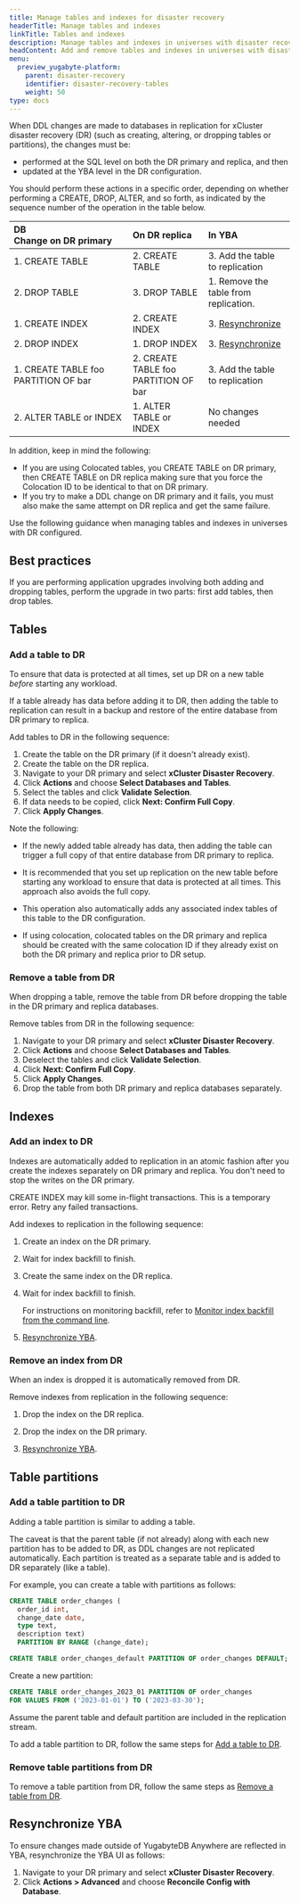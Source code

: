 ```yaml
---
title: Manage tables and indexes for disaster recovery
headerTitle: Manage tables and indexes
linkTitle: Tables and indexes
description: Manage tables and indexes in universes with disaster recovery
headContent: Add and remove tables and indexes in universes with disaster recovery
menu:
  preview_yugabyte-platform:
    parent: disaster-recovery
    identifier: disaster-recovery-tables
    weight: 50
type: docs
---
```


When DDL changes are made to databases in replication for xCluster disaster recovery (DR) (such as creating, altering, or dropping tables or partitions), the changes must be:

- performed at the SQL level on both the DR primary and replica, and then
- updated at the YBA level in the DR configuration.

You should perform these actions in a specific order, depending on whether performing a CREATE, DROP, ALTER, and so forth, as indicated by the sequence number of the operation in the table below.

| DB Change&nbsp;on&nbsp;DR&nbsp;primary | On DR replica | In YBA |
| :----------- | :----------- | :--- |
| 1. CREATE TABLE | 2. CREATE TABLE | 3. Add the table to replication |
| 2. DROP TABLE   | 3. DROP TABLE   | 1. Remove the table from replication. |
| 1. CREATE INDEX | 2. CREATE INDEX | 3. [Resynchronize](#resynchronize-yba) |
| 2. DROP INDEX   | 1. DROP INDEX   | 3. [Resynchronize](#resynchronize-yba) |
| 1. CREATE TABLE foo PARTITION OF bar | 2. CREATE TABLE foo PARTITION OF bar | 3. Add the table to replication |
| 2. ALTER TABLE or INDEX | 1. ALTER TABLE or INDEX | No changes needed |

In addition, keep in mind the following:

- If you are using Colocated tables, you CREATE TABLE on DR primary, then CREATE TABLE on DR replica making sure that you force the Colocation ID to be identical to that on DR primary.
- If you try to make a DDL change on DR primary and it fails, you must also make the same attempt on DR replica and get the same failure.

Use the following guidance when managing tables and indexes in universes with DR configured.

## Best practices

If you are performing application upgrades involving both adding and dropping tables, perform the upgrade in two parts: first add tables, then drop tables.

## Tables

### Add a table to DR

To ensure that data is protected at all times, set up DR on a new table _before_ starting any workload.

If a table already has data before adding it to DR, then adding the table to replication can result in a backup and restore of the entire database from DR primary to replica.

Add tables to DR in the following sequence:

1. Create the table on the DR primary (if it doesn't already exist).
1. Create the table on the DR replica.
1. Navigate to your DR primary and select **xCluster Disaster Recovery**.
1. Click **Actions** and choose **Select Databases and Tables**.
1. Select the tables and click **Validate Selection**.
1. If data needs to be copied, click **Next: Confirm Full Copy**.
1. Click **Apply Changes**.

Note the following:

- If the newly added table already has data, then adding the table can trigger a full copy of that entire database from DR primary to replica.

- It is recommended that you set up replication on the new table before starting any workload to ensure that data is protected at all times. This approach also avoids the full copy.

- This operation also automatically adds any associated index tables of this table to the DR configuration.

- If using colocation, colocated tables on the DR primary and replica should be created with the same colocation ID if they already exist on both the DR primary and replica prior to DR setup.

### Remove a table from DR

When dropping a table, remove the table from DR before dropping the table in the DR primary and replica databases.

Remove tables from DR in the following sequence:

1. Navigate to your DR primary and select **xCluster Disaster Recovery**.
1. Click **Actions** and choose **Select Databases and Tables**.
1. Deselect the tables and click **Validate Selection**.
1. Click **Next: Confirm Full Copy**.
1. Click **Apply Changes**.
1. Drop the table from both DR primary and replica databases separately.

## Indexes

### Add an index to DR

Indexes are automatically added to replication in an atomic fashion after you create the indexes separately on DR primary and replica. You don't need to stop the writes on the DR primary.

CREATE INDEX may kill some in-flight transactions. This is a temporary error. Retry any failed transactions.

Add indexes to replication in the following sequence:

1. Create an index on the DR primary.

1. Wait for index backfill to finish.

1. Create the same index on the DR replica.

1. Wait for index backfill to finish.

    For instructions on monitoring backfill, refer to [Monitor index backfill from the command line](https://yugabytedb.tips/?p=2215).

1. [Resynchronize YBA](#resynchronize-yba).

### Remove an index from DR

When an index is dropped it is automatically removed from DR.

Remove indexes from replication in the following sequence:

1. Drop the index on the DR replica.

1. Drop the index on the DR primary.

1. [Resynchronize YBA](#resynchronize-yba).

## Table partitions

### Add a table partition to DR

Adding a table partition is similar to adding a table.

The caveat is that the parent table (if not already) along with each new partition has to be added to DR, as DDL changes are not replicated automatically. Each partition is treated as a separate table and is added to DR separately (like a table).

For example, you can create a table with partitions as follows:

```sql
CREATE TABLE order_changes (
  order_id int,
  change_date date,
  type text,
  description text)
  PARTITION BY RANGE (change_date);  
```

```sql
CREATE TABLE order_changes_default PARTITION OF order_changes DEFAULT;
```

Create a new partition:

```sql
CREATE TABLE order_changes_2023_01 PARTITION OF order_changes
FOR VALUES FROM ('2023-01-01') TO ('2023-03-30');
```

Assume the parent table and default partition are included in the replication stream.

To add a table partition to DR, follow the same steps for [Add a table to DR](#add-a-table-to-dr).

### Remove table partitions from DR

To remove a table partition from DR, follow the same steps as [Remove a table from DR](#remove-a-table-from-dr).

## Resynchronize YBA

To ensure changes made outside of YugabyteDB Anywhere are reflected in YBA, resynchronize the YBA UI as follows:

1. Navigate to your DR primary and select **xCluster Disaster Recovery**.
1. Click **Actions > Advanced** and choose **Reconcile Config with Database**.
